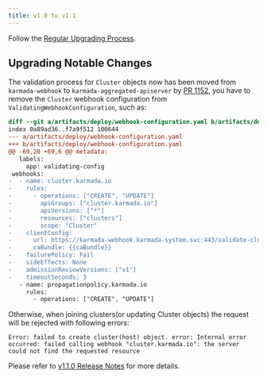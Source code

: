 ```yaml
---
title: v1.0 to v1.1
---
```


Follow the [Regular Upgrading Process](./README.md).

## Upgrading Notable Changes

The validation process for `Cluster` objects now has been moved from `karmada-webhook` to `karmada-aggregated-apiserver` 
by [PR 1152](https://github.com/karmada-io/karmada/pull/1152), you have to remove the `Cluster` webhook configuration 
from `ValidatingWebhookConfiguration`, such as:
```diff
diff --git a/artifacts/deploy/webhook-configuration.yaml b/artifacts/deploy/webhook-configuration.yaml
index 0a89ad36..f7a9f512 100644
--- a/artifacts/deploy/webhook-configuration.yaml
+++ b/artifacts/deploy/webhook-configuration.yaml
@@ -69,20 +69,6 @@ metadata:
   labels:
     app: validating-config
 webhooks:
-  - name: cluster.karmada.io
-    rules:
-      - operations: ["CREATE", "UPDATE"]
-        apiGroups: ["cluster.karmada.io"]
-        apiVersions: ["*"]
-        resources: ["clusters"]
-        scope: "Cluster"
-    clientConfig:
-      url: https://karmada-webhook.karmada-system.svc:443/validate-cluster
-      caBundle: {{caBundle}}
-    failurePolicy: Fail
-    sideEffects: None
-    admissionReviewVersions: ["v1"]
-    timeoutSeconds: 3
   - name: propagationpolicy.karmada.io
     rules:
       - operations: ["CREATE", "UPDATE"]
```

Otherwise, when joining clusters(or updating Cluster objects) the request will be rejected with following errors:
```
Error: failed to create cluster(host) object. error: Internal error occurred: failed calling webhook "cluster.karmada.io": the server could not find the requested resource
```

Please refer to [v1.1.0 Release Notes](https://github.com/karmada-io/karmada/releases/tag/v1.1.0) for more details.
